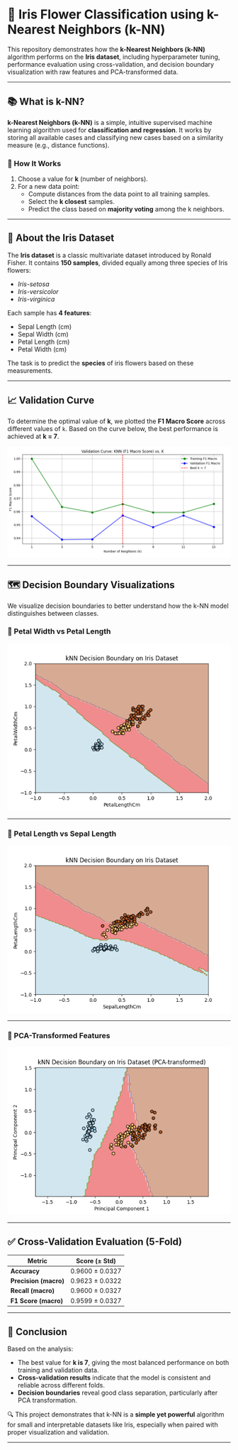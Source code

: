 # 🌸 Iris Flower Classification using k-Nearest Neighbors (k-NN)

This repository demonstrates how the **k-Nearest Neighbors (k-NN)** algorithm performs on the **Iris dataset**, including hyperparameter tuning, performance evaluation using cross-validation, and decision boundary visualization with raw features and PCA-transformed data.

---

## 📚 What is k-NN?

**k-Nearest Neighbors (k-NN)** is a simple, intuitive supervised machine learning algorithm used for **classification and regression**. It works by storing all available cases and classifying new cases based on a similarity measure (e.g., distance functions).

### 🔢 How It Works
1. Choose a value for **k** (number of neighbors).
2. For a new data point:
   - Compute distances from the data point to all training samples.
   - Select the **k closest** samples.
   - Predict the class based on **majority voting** among the k neighbors.

---

## 🌸 About the Iris Dataset

The **Iris dataset** is a classic multivariate dataset introduced by Ronald Fisher. It contains **150 samples**, divided equally among three species of Iris flowers:
- *Iris-setosa*
- *Iris-versicolor*
- *Iris-virginica*

Each sample has **4 features**:
- Sepal Length (cm)
- Sepal Width (cm)
- Petal Length (cm)
- Petal Width (cm)

The task is to predict the **species** of iris flowers based on these measurements.

---

## 📈 Validation Curve

To determine the optimal value of **k**, we plotted the **F1 Macro Score** across different values of `k`. Based on the curve below, the best performance is achieved at **k = 7**.

![Validation Curve](./optimalk.png)

---

## 🗺️ Decision Boundary Visualizations

We visualize decision boundaries to better understand how the k-NN model distinguishes between classes.

### 🌿 Petal Width vs Petal Length

![Decision Boundary 1](./decisionboundaryone.png)

---

### 🌿 Petal Length vs Sepal Length 

![Decision Boundary 2](./decisionboundarytwo.png)

---

### 🌿 PCA-Transformed Features

![PCA Decision Boundary](./PCADecisionLine.png)

---

## ✅ Cross-Validation Evaluation (5-Fold)

| Metric               | Score (± Std)     |
|----------------------|------------------|
| **Accuracy**         | 0.9600 ± 0.0327  |
| **Precision (macro)**| 0.9623 ± 0.0322  |
| **Recall (macro)**   | 0.9600 ± 0.0327  |
| **F1 Score (macro)** | 0.9599 ± 0.0327  |

---

## 🧾 Conclusion

Based on the analysis:

- The best value for **k is 7**, giving the most balanced performance on both training and validation data.
- **Cross-validation results** indicate that the model is consistent and reliable across different folds.
- **Decision boundaries** reveal good class separation, particularly after PCA transformation.

🔍 This project demonstrates that k-NN is a **simple yet powerful** algorithm for small and interpretable datasets like Iris, especially when paired with proper visualization and validation.

---
